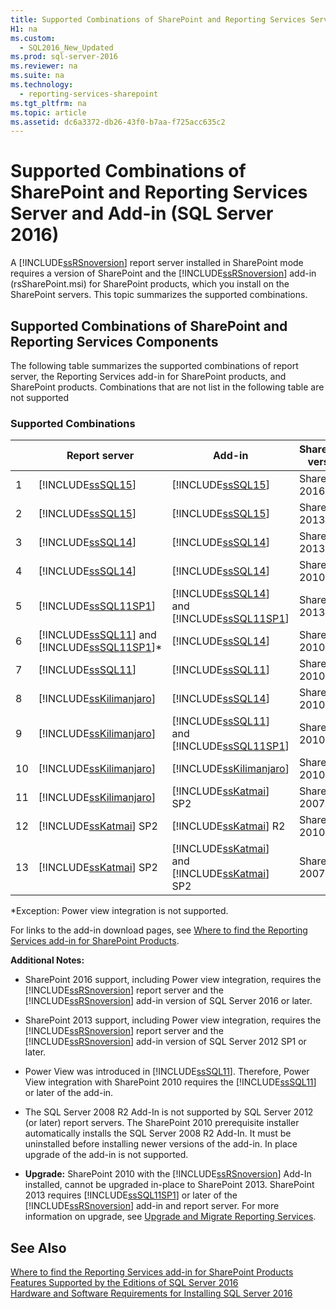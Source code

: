 ```yaml
---
title: Supported Combinations of SharePoint and Reporting Services Server and Add-in (SQL Server 2016)
H1: na
ms.custom: 
  - SQL2016_New_Updated
ms.prod: sql-server-2016
ms.reviewer: na
ms.suite: na
ms.technology: 
  - reporting-services-sharepoint
ms.tgt_pltfrm: na
ms.topic: article
ms.assetid: dc6a3372-db26-43f0-b7aa-f725acc635c2
---
```

# Supported Combinations of SharePoint and Reporting Services Server and Add-in (SQL Server 2016)
  A [!INCLUDE[ssRSnoversion](../../Token/Other/ssRSnoversion_md.md)] report server installed in SharePoint mode requires a version of SharePoint and the [!INCLUDE[ssRSnoversion](../../Token/Other/ssRSnoversion_md.md)] add\-in \(rsSharePoint.msi\) for SharePoint products, which you install on the SharePoint servers.  This topic summarizes the supported combinations.  
  
## Supported Combinations of SharePoint and Reporting Services Components  
 The following table summarizes the supported combinations of report server, the Reporting Services add\-in for SharePoint products, and SharePoint products. Combinations that are not list in the following table are not supported  
  
### Supported Combinations  
  
||Report server|Add\-in|SharePoint version|  
|-|-------------------|-------------|------------------------|  
|1|[!INCLUDE[ssSQL15](../../Token/Other/ssSQL15_md.md)]|[!INCLUDE[ssSQL15](../../Token/Other/ssSQL15_md.md)]|SharePoint 2016|  
|2|[!INCLUDE[ssSQL15](../../Token/Other/ssSQL15_md.md)]|[!INCLUDE[ssSQL15](../../Token/Other/ssSQL15_md.md)]|SharePoint 2013|  
|3|[!INCLUDE[ssSQL14](../../Token/Other/ssSQL14_md.md)]|[!INCLUDE[ssSQL14](../../Token/Other/ssSQL14_md.md)]|SharePoint 2013|  
|4|[!INCLUDE[ssSQL14](../../Token/Other/ssSQL14_md.md)]|[!INCLUDE[ssSQL14](../../Token/Other/ssSQL14_md.md)]|SharePoint 2010|  
|5|[!INCLUDE[ssSQL11SP1](../../Token/Other/ssSQL11SP1_md.md)]|[!INCLUDE[ssSQL14](../../Token/Other/ssSQL14_md.md)] and [!INCLUDE[ssSQL11SP1](../../Token/Other/ssSQL11SP1_md.md)]|SharePoint 2013|  
|6|[!INCLUDE[ssSQL11](../../Token/Other/ssSQL11_md.md)] and [!INCLUDE[ssSQL11SP1](../../Token/Other/ssSQL11SP1_md.md)]\*|[!INCLUDE[ssSQL14](../../Token/Other/ssSQL14_md.md)]|SharePoint 2010|  
|7|[!INCLUDE[ssSQL11](../../Token/Other/ssSQL11_md.md)]|[!INCLUDE[ssSQL11](../../Token/Other/ssSQL11_md.md)]|SharePoint 2010|  
|8|[!INCLUDE[ssKilimanjaro](../../Token/Other/ssKilimanjaro_md.md)]|[!INCLUDE[ssSQL14](../../Token/Other/ssSQL14_md.md)]|SharePoint 2010|  
|9|[!INCLUDE[ssKilimanjaro](../../Token/Other/ssKilimanjaro_md.md)]|[!INCLUDE[ssSQL11](../../Token/Other/ssSQL11_md.md)] and [!INCLUDE[ssSQL11SP1](../../Token/Other/ssSQL11SP1_md.md)]|SharePoint 2010|  
|10|[!INCLUDE[ssKilimanjaro](../../Token/Other/ssKilimanjaro_md.md)]|[!INCLUDE[ssKilimanjaro](../../Token/Other/ssKilimanjaro_md.md)]|SharePoint 2010|  
|11|[!INCLUDE[ssKilimanjaro](../../Token/Other/ssKilimanjaro_md.md)]|[!INCLUDE[ssKatmai](../../Token/Other/ssKatmai_md.md)] SP2|SharePoint 2007|  
|12|[!INCLUDE[ssKatmai](../../Token/Other/ssKatmai_md.md)] SP2|[!INCLUDE[ssKatmai](../../Token/Other/ssKatmai_md.md)] R2|SharePoint 2010|  
|13|[!INCLUDE[ssKatmai](../../Token/Other/ssKatmai_md.md)] SP2|[!INCLUDE[ssKatmai](../../Token/Other/ssKatmai_md.md)] and [!INCLUDE[ssKatmai](../../Token/Other/ssKatmai_md.md)] SP2|SharePoint 2007|  
  
 \*Exception: Power view integration is not supported.  
  
 For links to the add\-in download pages, see [Where to find the Reporting Services add-in for SharePoint Products](../../Topics/TopicNameNotContainA/Where-to-find-the-Reporting-Services-add-in-for-SharePoint-Products.md).  
  
 **Additional Notes:**  
  
-   SharePoint 2016 support, including Power view integration, requires the [!INCLUDE[ssRSnoversion](../../Token/Other/ssRSnoversion_md.md)] report server and the [!INCLUDE[ssRSnoversion](../../Token/Other/ssRSnoversion_md.md)] add\-in version of SQL Server 2016 or later.  

-   SharePoint 2013 support, including Power view integration, requires the [!INCLUDE[ssRSnoversion](../../Token/Other/ssRSnoversion_md.md)] report server and the [!INCLUDE[ssRSnoversion](../../Token/Other/ssRSnoversion_md.md)] add\-in version of SQL Server 2012 SP1 or later.  
  
-   Power View was introduced in [!INCLUDE[ssSQL11](../../Token/Other/ssSQL11_md.md)]. Therefore, Power View integration with SharePoint 2010 requires the [!INCLUDE[ssSQL11](../../Token/Other/ssSQL11_md.md)] or later of the add\-in.  
  
-   The SQL Server 2008 R2 Add\-In is not supported by SQL Server 2012 \(or later\) report servers. The SharePoint 2010 prerequisite installer automatically installs the SQL Server 2008 R2 Add\-In. It must be uninstalled before installing newer versions of the add\-in. In place upgrade of the add\-in is not supported.  
  
-   **Upgrade:** SharePoint 2010 with the [!INCLUDE[ssRSnoversion](../../Token/Other/ssRSnoversion_md.md)] Add\-In installed, cannot be upgraded in\-place to SharePoint 2013. SharePoint 2013 requires [!INCLUDE[ssSQL11SP1](../../Token/Other/ssSQL11SP1_md.md)] or later of the [!INCLUDE[ssRSnoversion](../../Token/Other/ssRSnoversion_md.md)] add\-in and report server. For more information on upgrade, see [Upgrade and Migrate Reporting Services](../../Topics/TopicNameNotContainA/Upgrade-and-Migrate-Reporting-Services.md).  
  
## See Also  
 [Where to find the Reporting Services add-in for SharePoint Products](../../Topics/TopicNameNotContainA/Where-to-find-the-Reporting-Services-add-in-for-SharePoint-Products.md)   
 [Features Supported by the Editions of SQL Server 2016](../../Topics/TopicNameNotContainA/Features-Supported-by-the-Editions-of-SQL-Server-2016.md)   
 [Hardware and Software Requirements for Installing SQL Server 2016](../../Topics/TopicNameNotContainA/Hardware-and-Software-Requirements-for-Installing-SQL-Server-2016.md)  
  
  
